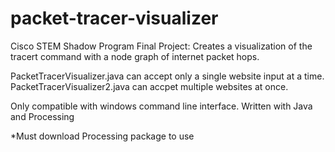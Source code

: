 # packet-tracer-visualizer
Cisco STEM Shadow Program Final Project: Creates a visualization of the tracert command with a node graph of internet packet hops.


PacketTracerVisualizer.java can accept only a single website input at a time. 
PacketTracerVisualizer2.java can accpet multiple websites at once.


Only compatible with windows command line interface. Written with Java and Processing

*Must download Processing package to use
